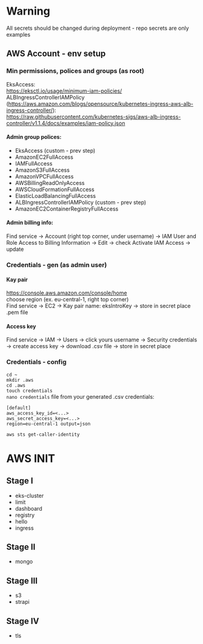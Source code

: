# Warning

All secrets should be changed during deployment - repo secrets are only examples

## AWS Account - env setup

### Min permissions, polices and groups (as root)

EksAccess: \
https://eksctl.io/usage/minimum-iam-policies/ \
ALBIngressControllerIAMPolicy (https://aws.amazon.com/blogs/opensource/kubernetes-ingress-aws-alb-ingress-controller/): \
https://raw.githubusercontent.com/kubernetes-sigs/aws-alb-ingress-controller/v1.1.4/docs/examples/iam-policy.json 

#### Admin group polices:

* EksAccess (custom - prev step)
* AmazonEC2FullAccess
* IAMFullAccess
* AmazonS3FullAccess
* AmazonVPCFullAccess
* AWSBillingReadOnlyAccess
* AWSCloudFormationFullAccess
* ElasticLoadBalancingFullAccess
* ALBIngressControllerIAMPolicy (custom - prev step)
* AmazonEC2ContainerRegistryFullAccess

#### Admin billing info:
Find service -> Account (right top corner, under username) -> IAM User and Role Access to Billing Information -> Edit -> check Activate IAM Access -> update

### Credentials - gen (as admin user)

#### Kay pair

https://console.aws.amazon.com/console/home \
choose region (ex. eu-central-1, right top corner) \
Find service -> EC2 -> Kay pair name: eksIntroKey -> store in secret place .pem file

#### Access key

Find service -> IAM -> Users -> click yours username -> Security credentials -> create access key -> download .csv file
-> store in secret place

### Credentials - config

`cd ~ `\
`mkdir .aws `\
`cd .aws`\
`touch credentials`\
`nano credentials`
file from your generated .csv credentials:
```
[default]
aws_access_key_id=<...>
aws_secret_access_key=<...>
region=eu-central-1 output=json
```
`aws sts get-caller-identity`

# AWS INIT
## Stage I
* eks-cluster
* limit
* dashboard
* registry
* hello
* ingress

## Stage II
* mongo

## Stage III
* s3
* strapi

## Stage IV
* tls
